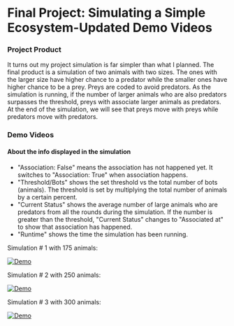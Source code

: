# Final Project: Simulating a Simple Ecosystem-Updated Demo Videos

### Project Product
It turns out my project simulation is far simpler than what I planned. The final product is a simulation of two animals with two sizes. The ones with the larger size have higher chance to a predator while the smaller ones have higher chance to be a prey. Preys are coded to avoid predators. As the simulation is running, if the number of larger animals who are also predators surpasses the threshold, preys with associate larger animals as predators. At the end of the simulation, we will see that preys move with preys while predators move with predators. 

### Demo Videos

#### About the info displayed in the simulation
- "Association: False" means the association has not happened yet. It switches to "Association: True" when association happens.
- "Threshold/Bots" shows the set threshold vs the total number of bots (animals). The threshold is set by multiplying the total number of animals by a certain percent. 
- "Current Status" shows the average number of large animals who are predators from all the rounds during the simulation. If the number is greater than the threshold, "Current Status" changes to "Associated at" to show that association has happened. 
- "Runtime" shows the time the simulation has been running. 

Simulation # 1 with 175 animals:

[![Demo](https://media.giphy.com/media/94MYSYockJIy5tjL9M/giphy.gif)](https://www.youtube.com/watch?v=NswwYQcuVkE&t)

Simulation # 2 with 250 animals:

[![Demo](https://media.giphy.com/media/WS9k9saCavwhIF9soF/giphy.gif)](https://www.youtube.com/watch?v=aVVszhxr18M)

Simulation # 3 with 300 animals:

[![Demo](https://media.giphy.com/media/94MYSYockJIy5tjL9M/giphy.gif)](https://youtu.be/8aFjDbX24C0)


